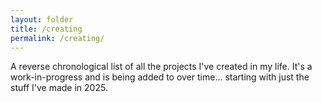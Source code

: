 ```yaml
---
layout: folder
title: /creating
permalink: /creating/
---
```


A reverse chronological list of all the projects I've created in my life. It's a work-in-progress and is being added to over time... starting with just the stuff I've made in 2025.